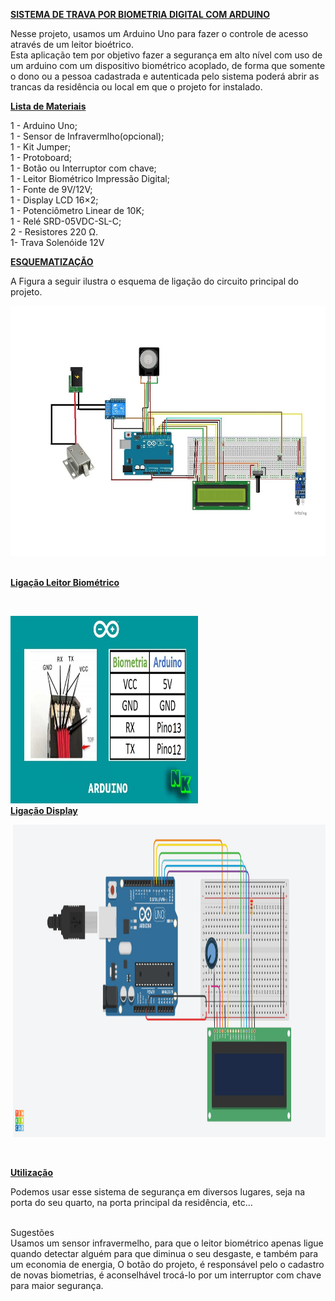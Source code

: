 <!-- #######  YAY, I AM THE SOURCE EDITOR! #########-->
<p><span style="text-decoration: underline;"><strong>SISTEMA DE TRAVA POR BIOMETRIA DIGITAL COM ARDUINO</strong></span></p>
<p>Nesse projeto, usamos um Arduino Uno para fazer o controle de acesso atrav&eacute;s de um leitor bio&eacute;trico. <br />Esta aplica&ccedil;&atilde;o tem por objetivo fazer a seguran&ccedil;a em alto n&iacute;vel com uso de um arduino com um dispositivo biom&eacute;trico acoplado, de forma que somente o dono ou a pessoa cadastrada e autenticada pelo sistema poder&aacute; abrir as trancas da resid&ecirc;ncia ou local em que o projeto for instalado.</p>
<p><span style="text-decoration: underline;"><strong>Lista de Materiais</strong></span></p>
<p>1 - Arduino Uno;<br />1 - Sensor de Infravermlho(opcional);<br />1 - Kit Jumper;<br />1 - Protoboard;<br />1 - Bot&atilde;o ou Interruptor com chave;<br />1 - Leitor Biom&eacute;trico Impress&atilde;o Digital;<br />1 - Fonte de 9V/12V;<br />1 - Display LCD 16&times;2;<br />1 - Potenci&ocirc;metro Linear de 10K;<br />1 - Rel&eacute; SRD-05VDC-SL-C;<br />2 - Resistores 220 Ω.<br />1- Trava Solen&oacute;ide 12V</p>
<p><span style="text-decoration: underline;"><strong>ESQUEMATIZA&Ccedil;&Atilde;O</strong></span></p>
<p>A Figura a seguir ilustra o esquema de liga&ccedil;&atilde;o do circuito principal do projeto.</p>
<p><img src="Desenho CONCLUIDO.jpg" alt="" width="900" height="400" /></p>
<p><br /><span style="text-decoration: underline;"><strong>Liga&ccedil;&atilde;o Leitor Biom&eacute;trico</strong></span></p>
<p>&nbsp;</p>
<p><img src="Esquematização Ligação Leitor Biométrico.jpg" alt="" width="300" height="300" /><br /><span style="text-decoration: underline;"><strong>Liga&ccedil;&atilde;o Display</strong></span></p>
<p>&nbsp;<img src="ligação display.png" alt="" width="500" height="500" /></p>
<p>&nbsp;</p>
<p><span style="text-decoration: underline;"><strong>Utiliza&ccedil;&atilde;o</strong></span></p>
<p>Podemos usar esse sistema de seguran&ccedil;a em diversos lugares, seja na porta do seu quarto, na porta principal da resid&ecirc;ncia, etc...</p>
<p><br />Sugest&otilde;es<br />Usamos um sensor infravermelho, para que o leitor biom&eacute;trico apenas ligue quando detectar algu&eacute;m para que diminua o seu desgaste, e tamb&eacute;m para um economia de energia, O bot&atilde;o do projeto, &eacute; respons&aacute;vel pelo o cadastro de novas biometrias, &eacute; aconselh&aacute;vel troc&aacute;-lo por um interruptor com chave para maior seguran&ccedil;a.</p>
<p>&nbsp;</p>
<p><strong>&nbsp;</strong></p>
